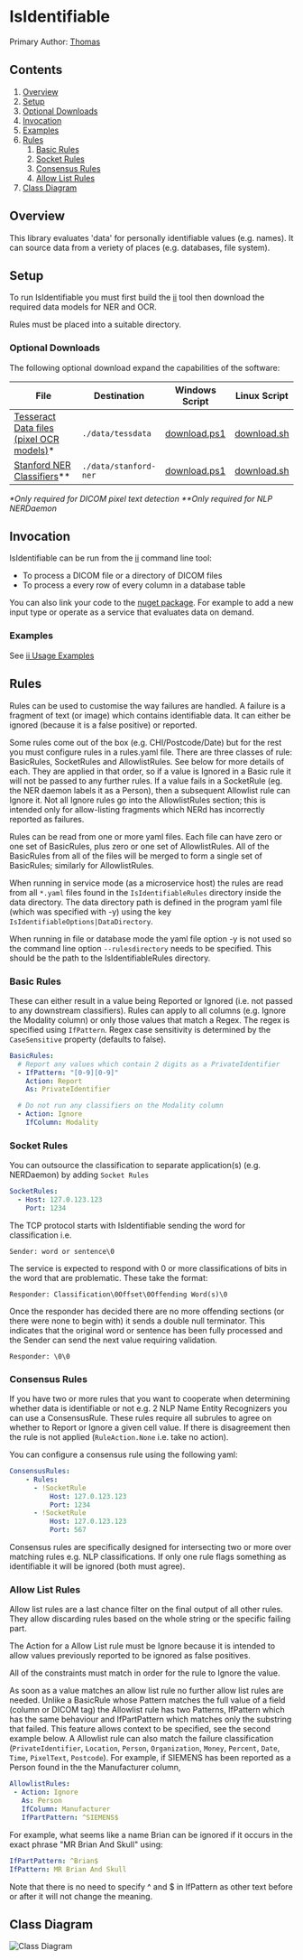 ﻿# IsIdentifiable

Primary Author: [Thomas](https://github.com/tznind)

## Contents
 1. [Overview](#overview)
 1. [Setup](#setup)
 1. [Optional Downloads](#optional-downloads)
 1. [Invocation](#invocation)
 1. [Examples](#examples)
 1. [Rules](#rules) 
    1. [Basic Rules](#basic-rules) 
    2. [Socket Rules](#socket-rules) 
    3. [Consensus Rules](#consensus-rules) 
    4. [Allow List Rules](#allow-list-rules)
 1. [Class Diagram](#class-diagram)

## Overview
This library evaluates 'data' for personally identifiable values (e.g. names).  It can source data from a veriety of places (e.g. databases, file system).

## Setup

To run IsIdentifiable you must first build the [ii] tool then download the required data models for NER and OCR.

Rules must be placed into a suitable directory.

### Optional Downloads

The following optional download expand the capabilities of the software:

| File     | Destination |  Windows Script |  Linux Script  |
|----------|-------------|-------- |------|
| [Tesseract Data files (pixel OCR models)](https://github.com/tesseract-ocr/tessdata/raw/main/eng.traineddata)* | `./data/tessdata` |  [download.ps1](../data/tessdata/download.ps1)|  [download.sh](../data/tessdata/download.sh)|
| [Stanford NER Classifiers](http://nlp.stanford.edu/software/stanford-ner-2016-10-31.zip)**    |  `./data/stanford-ner`     | [download.ps1](../data/stanford-ner/download.ps1)  | [download.sh](../data/stanford-ner/download.sh) |

_*Only required for DICOM pixel text detection_
_**Only required for NLP NERDaemon_
 
## Invocation

IsIdentifiable can be run from the [ii] command line tool:

 * To process a DICOM file or a directory of DICOM files
 * To process a every row of every column in a database table

You can also link your code to the [nuget package](https://www.nuget.org/packages/IsIdentifiable/).  For example to add a new input type or operate as a service that evaluates data on demand.

### Examples

See [ii Usage Examples](../ii/README.md#Examples)

## Rules

Rules can be used to customise the way failures are handled.
A failure is a fragment of text (or image) which contains identifiable data.
It can either be ignored (because it is a false positive) or reported.

Some rules come out of the box (e.g. CHI/Postcode/Date) but for the rest you must configure rules in a rules.yaml file.
There are three classes of rule: BasicRules, SocketRules and AllowlistRules. See below for more details of each.
They are applied in that order, so if a value is Ignored in a Basic rule it will not be passed to any further rules.
If a value fails in a SocketRule (eg. the NER daemon labels it as a Person), then a subsequent Allowlist rule can Ignore it.
Not all Ignore rules go into the AllowlistRules section; this is intended only for allow-listing fragments which NERd has incorrectly reported as failures.

Rules can be read from one or more yaml files. Each file can have zero or one set of BasicRules, plus zero or one set of AllowlistRules.
All of the BasicRules from all of the files will be merged to form a single set of BasicRules; similarly for AllowlistRules.

When running in service mode (as a microservice host) the rules are read from all `*.yaml` files found in the `IsIdentifiableRules` directory inside the data directory. The data directory path is defined in the program yaml file (which was specified with -y) using the key `IsIdentifiableOptions|DataDirectory`.

When running in file or database mode the yaml file option -y is not used so the command line option `--rulesdirectory` needs to be specified. This should be the path to the IsIdentifiableRules directory.

### Basic Rules

These can either result in a value being Reported or Ignored (i.e. not passed to any downstream classifiers).  Rules can apply to all columns (e.g. Ignore the Modality column) or only those values that match a Regex. The regex is specified using `IfPattern`.  Regex case sensitivity is determined by the `CaseSensitive` property (defaults to false).

```yaml
BasicRules: 
  # Report any values which contain 2 digits as a PrivateIdentifier
  - IfPattern: "[0-9][0-9]"
    Action: Report
    As: PrivateIdentifier

  # Do not run any classifiers on the Modality column
  - Action: Ignore
    IfColumn: Modality
```

### Socket Rules

You can outsource the classification to separate application(s) (e.g. NERDaemon) by adding `Socket Rules`

```yaml
SocketRules:   
  - Host: 127.0.123.123
    Port: 1234
```

The TCP protocol starts with IsIdentifiable sending the word for classification i.e.

```
Sender: word or sentence\0
```

The service is expected to respond with 0 or more classifications of bits in the word that are problematic.  These take the format:

```
Responder: Classification\0Offset\0Offending Word(s)\0
```

Once the responder has decided there are no more offending sections (or there were none to begin with) it sends a double null terminator.  This indicates that the original word or sentence has been fully processed and the Sender can send the next value requiring validation.

```
Responder: \0\0
```

### Consensus Rules

If you have two or more rules that you want to cooperate when determining whether data is identifiable or not e.g. 2 NLP Name Entity Recognizers you can use a ConsensusRule.  These rules require all subrules to agree on whether to Report or Ignore a given cell value.  If there is disagreement then the rule is not applied (`RuleAction.None` i.e. take no action).

You can configure a consensus rule using the following yaml:
```yaml
ConsensusRules:
    - Rules:
      - !SocketRule
          Host: 127.0.123.123
          Port: 1234
      - !SocketRule
          Host: 127.0.123.123
          Port: 567
```

Consensus rules are specifically designed for intersecting two or more over matching rules e.g. NLP classifications.  If only one rule flags something as identifiable it will be ignored (both must agree).

### Allow List Rules

Allow list rules are a last chance filter on the final output of all other rules.  They allow discarding rules based on the whole string or the specific failing part.

The Action for a Allow List rule must be Ignore because it is intended to allow values previously reported to be ignored as false positives.

All of the constraints must match in order for the rule to Ignore the value.

As soon as a value matches an allow list rule no further allow list rules are needed.
Unlike a BasicRule whose Pattern matches the full value of a field (column or DICOM tag) the Allowlist rule has two Patterns, IfPattern which has the same behaviour and IfPartPattern which matches only the substring that failed. This feature allows context to be specified, see the second example below.
A Allowlist rule can also match the failure classification (`PrivateIdentifier`, `Location`, `Person`, `Organization`, `Money`, `Percent`, `Date`, `Time`, `PixelText`, `Postcode`).
For example, if SIEMENS has been reported as a Person found in the the Manufacturer column,

```yaml
AllowlistRules:
 - Action: Ignore
   As: Person
   IfColumn: Manufacturer
   IfPartPattern: ^SIEMENS$
```
For example, what seems like a name Brian can be ignored if it occurs in the exact phrase "MR Brian And Skull" using:

```yaml
IfPartPattern: ^Brian$
IfPattern: MR Brian And Skull
```

Note that there is no need to specify ^ and $ in IfPattern as other text before or after it will not change the meaning.

## Class Diagram
![Class Diagram](./IsIdentifiable.png)

[ii]: ../ii/README.md
